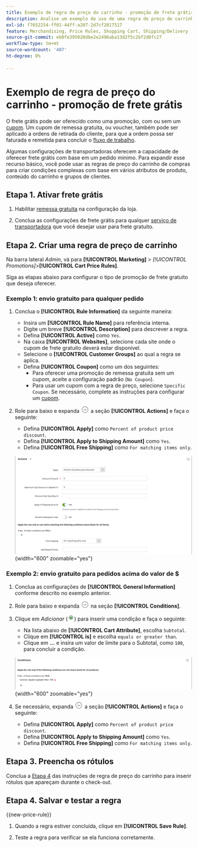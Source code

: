 ```yaml
---
title: Exemplo de regra de preço do carrinho - promoção de frete grátis
description: Analise um exemplo de uso de uma regra de preço de carrinho para oferecer frete gratuito.
exl-id: f7652254-ff01-44ff-a207-2d7cf2017517
feature: Merchandising, Price Rules, Shopping Cart, Shipping/Delivery
source-git-commit: eb0fe395020dbe2e2496aba13d2f5c2bf2d0fc27
workflow-type: tm+mt
source-wordcount: '407'
ht-degree: 0%

---
```


# Exemplo de regra de preço do carrinho - promoção de frete grátis

O frete grátis pode ser oferecido como uma promoção, com ou sem um [cupom](price-rules-cart-coupon.md). Um cupom de remessa gratuita, ou voucher, também pode ser aplicado a ordens de retirada do cliente, para que a ordem possa ser faturada e remetida para concluir o [fluxo de trabalho](../stores-purchase/order-processing.md#order-workflow-and-processing).

Algumas configurações de transportadoras oferecem a capacidade de oferecer frete grátis com base em um pedido mínimo. Para expandir esse recurso básico, você pode usar as regras de preço do carrinho de compras para criar condições complexas com base em vários atributos de produto, conteúdo do carrinho e grupos de clientes.

## Etapa 1. Ativar frete grátis

1. Habilitar [remessa gratuita](../stores-purchase/shipping-free.md) na configuração da loja.

1. Conclua as configurações de frete grátis para qualquer [serviço de transportadora](../stores-purchase/carriers.md) que você desejar usar para frete gratuito.

## Etapa 2. Criar uma regra de preço de carrinho

Na barra lateral _Admin_, vá para **[!UICONTROL Marketing]** > _[!UICONTROL Promotions]_>**[!UICONTROL Cart Price Rules]**.

Siga as etapas abaixo para configurar o tipo de promoção de frete gratuito que deseja oferecer.

### Exemplo 1: envio gratuito para qualquer pedido

1. Conclua o **[!UICONTROL Rule Information]** da seguinte maneira:

   - Insira um **[!UICONTROL Rule Name]** para referência interna.
   - Digite um breve **[!UICONTROL Description]** para descrever a regra.
   - Defina **[!UICONTROL Active]** como `Yes`.
   - Na caixa **[!UICONTROL Websites]**, selecione cada site onde o cupom de frete gratuito deverá estar disponível.
   - Selecione o **[!UICONTROL Customer Groups]** ao qual a regra se aplica.
   - Defina **[!UICONTROL Coupon]** como um dos seguintes:
      - Para oferecer uma promoção de remessa gratuita sem um cupom, aceite a configuração padrão (`No Coupon`).
      - Para usar um cupom com a regra de preço, selecione `Specific Coupon`. Se necessário, complete as instruções para configurar um [cupom](price-rules-cart-coupon.md).

1. Role para baixo e expanda ![Seletor de expansão](../assets/icon-display-expand.png) a seção **[!UICONTROL Actions]** e faça o seguinte:

   - Defina **[!UICONTROL Apply]** como `Percent of product price discount`.
   - Defina **[!UICONTROL Apply to Shipping Amount]** como `Yes`.
   - Defina **[!UICONTROL Free Shipping]** como `For matching items only`.

   ![Regra de preço do carrinho - ações de remessa gratuita](./assets/free-shipping-actions.png){width="600" zoomable="yes"}

### Exemplo 2: envio gratuito para pedidos acima do valor de $

1. Conclua as configurações de **[!UICONTROL General Information]** conforme descrito no exemplo anterior.

1. Role para baixo e expanda ![Seletor de expansão](../assets/icon-display-expand.png) na seção **[!UICONTROL Conditions]**.

1. Clique em _Adicionar_ (![Ícone Adicionar](../assets/icon-add-green-circle.png)) para inserir uma condição e faça o seguinte:

   - Na lista abaixo de **[!UICONTROL Cart Attribute]**, escolha `Subtotal`.
   - Clique em **[!UICONTROL is]** e escolha `equals or greater than`.
   - Clique em **...** e insira um valor de limite para o Subtotal, como `100`, para concluir a condição.

   ![Regra de preço do carrinho - condição](./assets/free-shipping-condition1.png){width="600" zoomable="yes"}

1. Se necessário, expanda ![Seletor de expansão](../assets/icon-display-expand.png) a seção **[!UICONTROL Actions]** e faça o seguinte:

   - Defina **[!UICONTROL Apply]** como `Percent of product price discount`.
   - Defina **[!UICONTROL Apply to Shipping Amount]** como `Yes`.
   - Defina **[!UICONTROL Free Shipping]** como `For matching items only`.

## Etapa 3. Preencha os rótulos

Conclua a [Etapa 4](price-rules-cart.md) das instruções de regra de preço do carrinho para inserir rótulos que apareçam durante o check-out.

## Etapa 4. Salvar e testar a regra

{{new-price-rule}}

1. Quando a regra estiver concluída, clique em **[!UICONTROL Save Rule]**.

1. Teste a regra para verificar se ela funciona corretamente.
